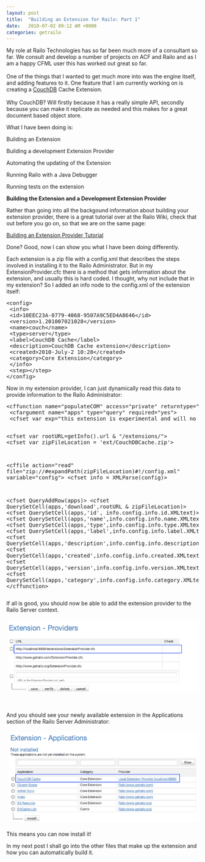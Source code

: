 ```yaml
---
layout: post
title:  "Building an Extension for Railo: Part 1"
date:   2010-07-02 09:12 AM +0000
categories: getrailo
---
```

<p>My role at Railo Technologies has so far been much more of a consultant so far. We consult and develop a number of projects on ACF and Railo and as I am a happy CFML user this has worked out great so far.<br /><br />One of the things that I wanted to get much more into was the engine itself, and adding features to it. One feature that I am currently working on is creating a <a title="Apache CouchDB: The CouchDB Project" href="http://couchdb.apache.org/">CouchDB</a> Cache Extension.<br /><br />Why CouchDB? Will firstly because it has a really simple API, secondly because you can make it replicate as needed and this makes for a great document based object store.</p>
<p>What I have been doing is:</p>
<p>Building an Extension</p>
<p>Building a development Extension Provider</p>
<p>Automating the updating of the Extension</p>
<p>Running Railo with a Java Debugger</p>
<p>Running tests on the extension</p>
<p><strong>Building the Extension and a Development Extension Provider</strong></p>
<p>Rather than going into all the backgound information about building your extension provider, there is a great tutorial over at the Railo Wiki, check that out before you go on, so that we are on the same page:</p>
<p><a href="http://wiki.getrailo.org/wiki/Tutorial:Extension_Provider">Building an Extension Provider Tutorial</a></p>
<p>Done? Good, now I can show you what I have been doing differently.</p>
<p>Each extension is a zip file with a config.xml that describes the steps involved in installing it to the Railo Administrator. But in my ExtensionProvider.cfc there is a method that gets information about the extension, and usually this is hard coded. I thought, why not include that in my extension? So I added an info node to the config.xml of the extension itself:</p>
<pre>&lt;config&gt;
 &lt;info&gt;
 &lt;id&gt;10EEC23A-0779-4068-9507A9C5ED4A8646&lt;/id&gt;
 &lt;version&gt;1.201007021028&lt;/version&gt;
 &lt;name&gt;couch&lt;/name&gt;
 &lt;type&gt;server&lt;/type&gt;
 &lt;label&gt;CouchDB Cache&lt;/label&gt;
 &lt;description&gt;CouchDB Cache extension&lt;/description&gt;
 &lt;created&gt;2010-July-2 10:28&lt;/created&gt; 
 &lt;category&gt;Core Extension&lt;/category&gt; 
 &lt;/info&gt;
 &lt;step&gt;&lt;/step&gt;
&lt;/config&gt;
</pre>
<p>Now in my extension provider, I can just dynamically read this data to provide information to the Railo Administrator:</p>
<pre>&lt;cffunction name="populateCOM" access="private" returntype="void"&gt;
 &lt;cfargument name="apps" type="query" required="yes"&gt;
 &lt;cfset var exp="this extension is experimental and will no longer work with the final release of railo 3.1, it is not allowed to use this extension in a productve enviroment."&gt;
 
 &lt;cfset var rootURL=getInfo().url &amp; "/extensions/"&gt;
 &lt;cfset var zipFileLocation = 'ext/CouchDBCache.zip'&gt;
 
 &lt;cffile action="read" file="zip://#expandPath(zipFileLocation)#!/config.xml" variable="config"&gt;
 &lt;cfset info = XMLParse(config)&gt;

 &lt;cfset QueryAddRow(apps)&gt;
 &lt;cfset QuerySetCell(apps,'download',rootURL &amp; zipFileLocation)&gt;
 &lt;cfset QuerySetCell(apps,'id', info.config.info.id.XMLtext)&gt;
 &lt;cfset QuerySetCell(apps,'name',info.config.info.name.XMLtext)&gt;
 &lt;cfset QuerySetCell(apps,'type',info.config.info.type.XMLtext)&gt;
 &lt;cfset QuerySetCell(apps,'label',info.config.info.label.XMLtext)&gt;
 &lt;cfset QuerySetCell(apps,'description',info.config.info.description.XMLtext)&gt;
 &lt;cfset QuerySetCell(apps,'created',info.config.info.created.XMLtext)&gt;
 &lt;cfset QuerySetCell(apps,'version',info.config.info.version.XMLtext)&gt;
 &lt;cfset QuerySetCell(apps,'category',info.config.info.category.XMLtext)&gt;
 &lt;/cffunction&gt;
</pre>
<p>If all is good, you should now be able to add the extension provider to the Railo Server context.</p>
<p><a href="/blog/assets/content/Screen%20shot%202010-07-02%20at%202%20Jul%2011.24.45.png"><img style="margin: 5px" src="/blog/assets/content/Screen%20shot%202010-07-02%20at%202%20Jul%2011.24.45.png" alt="" width="500" /></a></p>
<p> </p>
<p>And you should see your newly available extension in the Applications section of the Railo Server Administrator:</p>
<p><a href="/blog/assets/content/Screen%20shot%202010-07-02%20at%202%20Jul%2011.28.24.png"><img style="margin: 5px" src="/blog/assets/content/Screen%20shot%202010-07-02%20at%202%20Jul%2011.28.24.png" alt="" width="500" /></a></p>
<p>This means you can now install it! </p>
<p>In my next post I shall go into the other files that make up the extension and how you can automatically build it. </p>
<p> </p>